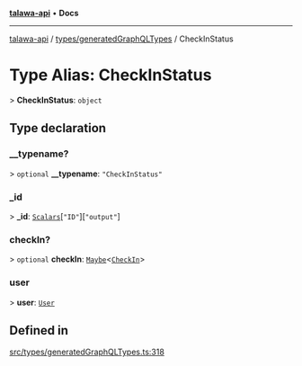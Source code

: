 [**talawa-api**](../../../README.md) • **Docs**

***

[talawa-api](../../../modules.md) / [types/generatedGraphQLTypes](../README.md) / CheckInStatus

# Type Alias: CheckInStatus

\> **CheckInStatus**: `object`

## Type declaration

### \_\_typename?

\> `optional` **\_\_typename**: `"CheckInStatus"`

### \_id

\> **\_id**: [`Scalars`](Scalars.md)\[`"ID"`\]\[`"output"`\]

### checkIn?

\> `optional` **checkIn**: [`Maybe`](Maybe.md)\<[`CheckIn`](CheckIn.md)\>

### user

\> **user**: [`User`](User.md)

## Defined in

[src/types/generatedGraphQLTypes.ts:318](https://github.com/PalisadoesFoundation/talawa-api/blob/92443bb6a5ff3ed66457149a509401986a82e570/src/types/generatedGraphQLTypes.ts#L318)
